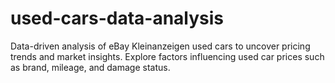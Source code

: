 # used-cars-data-analysis
Data-driven analysis of eBay Kleinanzeigen used cars to uncover pricing trends and market insights. Explore factors influencing used car prices such as brand, mileage, and damage status.
